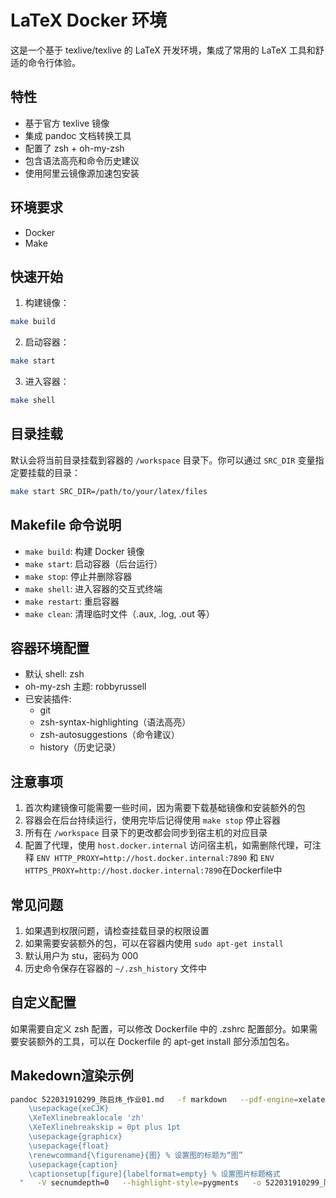 # LaTeX Docker 环境

这是一个基于 texlive/texlive 的 LaTeX 开发环境，集成了常用的 LaTeX 工具和舒适的命令行体验。

## 特性

- 基于官方 texlive 镜像
- 集成 pandoc 文档转换工具
- 配置了 zsh + oh-my-zsh
- 包含语法高亮和命令历史建议
- 使用阿里云镜像源加速包安装

## 环境要求

- Docker
- Make

## 快速开始

1. 构建镜像：
```bash
make build
```

2. 启动容器：
```bash
make start
```

3. 进入容器：
```bash
make shell
```

## 目录挂载

默认会将当前目录挂载到容器的 `/workspace` 目录下。你可以通过 `SRC_DIR` 变量指定要挂载的目录：

```bash
make start SRC_DIR=/path/to/your/latex/files
```

## Makefile 命令说明

- `make build`: 构建 Docker 镜像
- `make start`: 启动容器（后台运行）
- `make stop`: 停止并删除容器
- `make shell`: 进入容器的交互式终端
- `make restart`: 重启容器
- `make clean`: 清理临时文件（.aux, .log, .out 等）

## 容器环境配置

- 默认 shell: zsh
- oh-my-zsh 主题: robbyrussell
- 已安装插件:
  - git
  - zsh-syntax-highlighting（语法高亮）
  - zsh-autosuggestions（命令建议）
  - history（历史记录）

## 注意事项

1. 首次构建镜像可能需要一些时间，因为需要下载基础镜像和安装额外的包
2. 容器会在后台持续运行，使用完毕后记得使用 `make stop` 停止容器
3. 所有在 `/workspace` 目录下的更改都会同步到宿主机的对应目录
4. 配置了代理，使用 `host.docker.internal` 访问宿主机，如需删除代理，可注释 `ENV HTTP_PROXY=http://host.docker.internal:7890` 和 `ENV HTTPS_PROXY=http://host.docker.internal:7890`在Dockerfile中

## 常见问题

1. 如果遇到权限问题，请检查挂载目录的权限设置
2. 如果需要安装额外的包，可以在容器内使用 `sudo apt-get install`
3. 默认用户为 stu，密码为 000
4. 历史命令保存在容器的 `~/.zsh_history` 文件中

## 自定义配置

如果需要自定义 zsh 配置，可以修改 Dockerfile 中的 .zshrc 配置部分。如果需要安装额外的工具，可以在 Dockerfile 的 apt-get install 部分添加包名。

## Makedown渲染示例

```bash
pandoc 522031910299_陈启炜_作业01.md   -f markdown   --pdf-engine=xelatex   --mathjax   -V mainfont="FandolHei"   -V mathfont="Latin Modern Math"   -V geometry="margin=2.5cm"   -V fontsize=12pt   -V linestretch=1.3   -V colorlinks=true   -V linkcolor=NavyBlue   -V urlcolor=NavyBlue   -V header-includes="
    \usepackage{xeCJK}
    \XeTeXlinebreaklocale 'zh'
    \XeTeXlinebreakskip = 0pt plus 1pt
    \usepackage{graphicx}
    \usepackage{float}
    \renewcommand{\figurename}{图} % 设置图的标题为“图”
    \usepackage{caption}
    \captionsetup[figure]{labelformat=empty} % 设置图片标题格式
  "   -V secnumdepth=0   --highlight-style=pygments   -o 522031910299_陈启炜_作业01.pdf
```